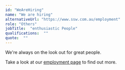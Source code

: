 ```yaml
---
id: "WeAreHiring"
name: "We are hiring"
alternativeUrl: "https://www.ssw.com.au/employment"
role: "Others"
jobTitle:  "enthusiastic People"
qualifications:  ""
quote:  ""
---
```


We're always on the look out for great people.

Take a look at our [employment page](https://www.ssw.com.au/employment) to find out more.
